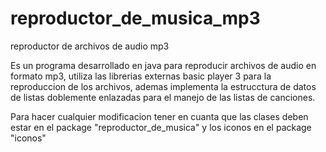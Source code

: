 # reproductor_de_musica_mp3
reproductor de archivos de audio mp3

Es un programa desarrollado en java para reproducir archivos de audio en formato mp3, 
utiliza las librerias externas basic player 3 para la reproduccion de los archivos,
ademas implementa la estrucctura de datos de listas doblemente enlazadas para el manejo
de las listas de canciones.

Para hacer cualquier modificacion tener en cuanta que las clases deben estar en el package "reproductor_de_musica" y los iconos en el package "iconos"
